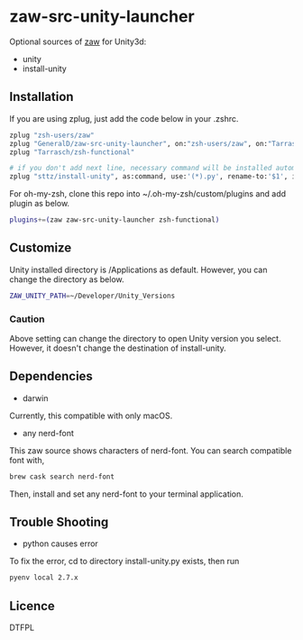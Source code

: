 # zaw-src-unity-launcher

Optional sources of [zaw](https://github.com/zsh-users/zaw) for Unity3d:

- unity
- install-unity

## Installation

If you are using zplug, just add the code below in your .zshrc.

```zsh
zplug "zsh-users/zaw"
zplug "GeneralD/zaw-src-unity-launcher", on:"zsh-users/zaw", on:"Tarrasch/zsh-functional", defer:2
zplug "Tarrasch/zsh-functional"

# if you don't add next line, necessary command will be installed automatically.
zplug "sttz/install-unity", as:command, use:'(*).py', rename-to:'$1', if:"[[ $OSTYPE == *darwin* ]]"
```

For oh-my-zsh, clone this repo into ~/.oh-my-zsh/custom/plugins and add plugin as below.

```zsh
plugins+=(zaw zaw-src-unity-launcher zsh-functional)
```

## Customize

Unity installed directory is /Applications as default.
However, you can change the directory as below.

```zsh
ZAW_UNITY_PATH=~/Developer/Unity_Versions
```

### Caution

Above setting can change the directory to open Unity version you select. However, it doesn't change the destination of install-unity.

## Dependencies

- darwin
 
Currently, this compatible with only macOS.

- any nerd-font

This zaw source shows characters of nerd-font.
You can search compatible font with,

```sh
brew cask search nerd-font
```

Then, install and set any nerd-font to your terminal application.

## Trouble Shooting

- python causes error
 
To fix the error, cd to directory install-unity.py exists, then run

```sh
pyenv local 2.7.x
```

## Licence

DTFPL
